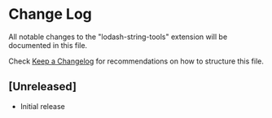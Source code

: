 # Change Log

All notable changes to the "lodash-string-tools" extension will be documented in this file.

Check [Keep a Changelog](http://keepachangelog.com/) for recommendations on how to structure this file.

## [Unreleased]

- Initial release